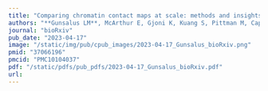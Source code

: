 ```yaml
---
title: "Comparing chromatin contact maps at scale: methods and insights"
authors: "**Gunsalus LM**, McArthur E, Gjoni K, Kuang S, Pittman M, Capra JA, Pollard KS."
journal: "bioRxiv"
pub_date: "2023-04-17"
image: "/static/img/pub/cpub_images/2023-04-17_Gunsalus_bioRxiv.png"
pmid: "37066196"
pmcid: "PMC10104037"
pdf: "/static/pdfs/pub_pdfs/2023-04-17_Gunsalus_bioRxiv.pdf"
url: 
---
```

